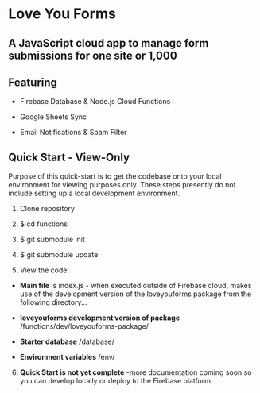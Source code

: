 # Love You Forms

## A JavaScript cloud app to manage form submissions for one site or 1,000

## Featuring

* Firebase Database & Node.js Cloud Functions

* Google Sheets Sync

* Email Notifications & Spam Filter

## Quick Start - View-Only

Purpose of this quick-start is to get the codebase onto your local environment for viewing purposes only.  These steps presently do not include setting up a local development environment.

1. Clone repository

2. $ cd functions

3. $ git submodule init

4. $ git submodule update

5. View the code:

  * **Main file** is index.js - when executed outside of Firebase cloud, makes use of the development version of the loveyouforms package from the following directory...

  * **loveyouforms development version of package** /functions/dev/loveyouforms-package/

  * **Starter database** /database/

  * **Environment variables** /env/

6. **Quick Start is not yet complete** -more documentation coming soon so you can develop locally or deploy to the Firebase platform.
